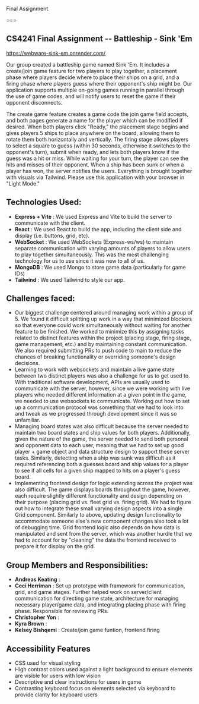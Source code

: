 Final Assignment

===

## CS4241 Final Assignment -- Battleship - Sink 'Em

https://webware-sink-em.onrender.com/

Our group created a battleship game named Sink 'Em. It includes a create/join game feature for two players to play together, a placement phase where players decide where to place their ships on a grid, and a firing phase where players guess where their opponent's ship might be. Our application supports multiple on-going games running in parallel through the use of game codes, and will notify users to reset the game if their opponent disconnects. 

The create game feature creates a game code the join game field accepts, and both pages generate a name for the player which can be modified if desired. When both players click "Ready," the placement stage begins and gives players 5 ships to place anywhere on the board, allowing them to rotate them both horizontally and vertically. The firing stage allows players to select a square to guess (within 30 seconds, otherwise it switches to the opponent's turn), submit when ready, and lets both players know if the guess was a hit or miss. While waiting for your turn, the player can see the hits and misses of their opponent. When a ship has been sunk or when a player has won, the server notifies the users. Everything is brought together with visuals via Tailwind. Please use this application with your browser in "Light Mode."

## Technologies Used:

- **Express + Vite** : We used Express and Vite to build the server to communicate with the client.
- **React** : We used React to build the app, including the client side and display (i.e. buttons, grid, etc).
- **WebSocket** : We used WebSockets (Express-ws/ws) to maintain separate communication with varying amounts of players to allow users to play together simultaneously. This was the most challenging technology for us to use since it was new to all of us.
- **MongoDB** : We used Mongo to store game data (particularly for game IDs)
- **Tailwind** : We used Tailwind to style our app.

## Challenges faced:

- Our biggest challenge centered around managing work within a group of 5. We found it difficult splitting up work in a way that minimized blockers so that everyone could work simultaneously without waiting for another feature to be finished. We worked to minimize this by assigning tasks related to distinct features within the project (placing stage, firing stage, game management, etc.) and by maintaining constant communication. We also required submitting PRs to push code to main to reduce the chances of breaking functionality or overriding someone's design decisions.
- Learning to work with websockets and maintain a live game state between two distinct players was also a challenge for us to get used to. With traditional software development, APIs are usually used to communicate with the server, however, since we were working with live players who needed different information at a given point in the game, we needed to use websockets to communicate. Working out how to set up a communication protocol was something that we had to look into and tweak as we progressed through development since it was so unfamiliar.
- Managing board states was also difficult because the server needed to maintain two board states and ship values for both players. Additionally, given the nature of the game, the server needed to send both personal and opponent data to each user, meaning that we had to set up good player + game object and data structure design to support these server tasks. Similarly, detecting when a ship was sunk was difficult as it required referencing both a guesses board and ship values for a player to see if all cells for a given ship mapped to hits on a player's guess board. 
- Implementing frontend design for logic extending across the project was also difficult. The game displays boards throughout the game, however, each require slightly different functionality and design depending on their purpose (placing grid vs. fleet grid vs. firing grid). We had to figure out how to integrate these small varying design aspects into a single Grid component. Similarly to above, updating design functionality to accommodate someone else's new component changes also took a lot of debugging time. Grid frontend logic also depends on how data is manipulated and sent from the server, which was another hurdle that we had to account for by "cleaning" the data the frontend received to prepare it for display on the grid. 

## Group Members and Responsibilities:

- **Andreas Keating** : 
- **Ceci Herriman** : Set up prototype with framework for communication, grid, and game stages. Further helped work on server/client communication for directing game state, architecture for managing necessary player/game data, and integrating placing phase with firing phase. Responsible for reviewing PRs.
- **Christopher Yon** : 
- **Kyra Brown** : 
- **Kelsey Bishqemi** : Create/join game funtion, frontend firing

## Accessibility Features

- CSS used for visual styling
- High contrast colors used against a light background to ensure elements are visible for users with low vision
- Descriptive and clear instructions for users in game
- Contrasting keyboard focus on elements selected via keyboard to provide clarity for keyboard users
